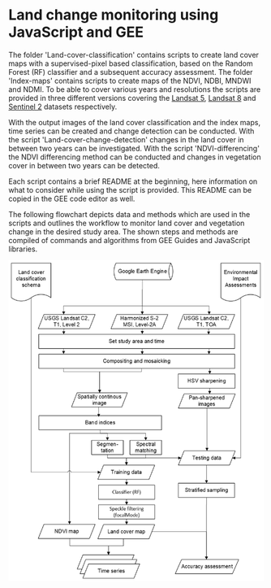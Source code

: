 # Land change monitoring using JavaScript and GEE

The folder 'Land-cover-classification' contains scripts to create land cover maps with a supervised-pixel based classification, based on the Random Forest (RF) classifier and a subsequent accuracy assessment. The folder 'Index-maps' contains scripts to create maps of the NDVI, NDBI, MNDWI and NDMI. To be able to cover various years and resolutions the scripts are provided in three different versions covering the [Landsat 5](https://developers.google.com/earth-engine/datasets/catalog/LANDSAT_LT05_C02_T1_L2), [Landsat 8](https://developers.google.com/earth-engine/datasets/catalog/LANDSAT_LC08_C02_T1_L2) and [Sentinel 2](https://developers.google.com/earth-engine/datasets/catalog/COPERNICUS_S2_SR) datasets respectively. 

With the output images of the land cover classification and the index maps, time series can be created and change detection can be conducted. With the script 'Land-cover-change-detection' changes in the land cover in between two years can be investigated. With the script 'NDVI-differencing' the NDVI differencing method can be conducted and changes in vegetation cover in between two years can be detected.

Each script contains a brief README at the beginning, here information on what to consider while using the script is provided. This README can be copied in the GEE code editor as well.

The following flowchart depicts data and methods which are used in the scripts and outlines the workflow to monitor land cover and vegetation change in the desired study area. The shown steps and methods are compiled of commands and algorithms from GEE Guides and JavaScript libraries.

![Workflow](https://github.com/steichtmann/Land-change-monitoring-using-JavaScript-and-GEE-/blob/603c4e58a92ed86a0831684d3ebd7e838c5ee384/Workflow-land-change-monitoring-.png)

